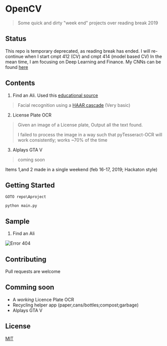 # OpenCV
> Some quick and dirty "week end" projects over reading break 2019

## Status 
This repo is temporary deprecated, as reading break has ended. I will re-continue when I start cmpt 412 (CV) and cmpt 414 (model based CV)
In the mean time, I am focusing on Deep Learning and Finance. My CNNs can be found [here](https://github.com/alik604/notebooks)  

## Contents

1. Find an Ali. Used this [educational source](https://pythonprogramming.net/haar-cascade-face-eye-detection-python-opencv-tutorial/?completed=/mog-background-reduction-python-opencv-tutorial/)
> Facial recognition using a [HAAR cascade](https://en.wikipedia.org/wiki/Haar-like_feature) (Very basic)

2. License Plate OCR

> Given an image of a License plate, Output all the text found. 
>
> I failed to process the image in a way such that pyTesseract-OCR will work consistently; works ~70% of the time 

3. AIplays GTA V

> coming soon

Items 1,and 2 made in a single weekend (feb 16-17, 2019; Hackaton style)



## Getting Started
```
GOTO repo\Aproject

python main.py  

```


## Sample 

1. Find an Ali

![Error 404](https://github.com/alik604/OpenCV-projects/blob/master/imgs%20for%20readme/findAnAli.PNG)


## Contributing
Pull requests are welcome



## Comming soon
+ A *working* Licence Plate OCR
+ Recycling helper app (paper,cans/bottles;compost;garbage) 
+ AIplays GTA V







## License
[MIT](https://choosealicense.com/licenses/mit/)
